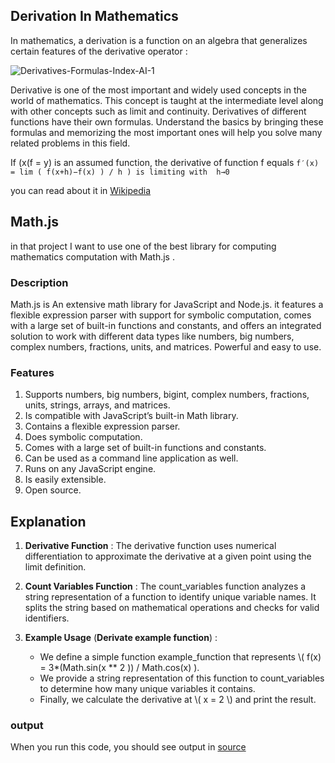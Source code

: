 ## Derivation In Mathematics 

In mathematics, a derivation is a function on an algebra that generalizes certain features of the derivative operator : 

![Derivatives-Formulas-Index-AI-1](https://github.com/user-attachments/assets/b5e89f70-e404-4c02-b669-cfffb0d8afac)

Derivative is one of the most important and widely used concepts in the world of mathematics. This concept is taught at the intermediate level along with other concepts such as limit and continuity. Derivatives of different functions have their own formulas. Understand the basics by bringing these formulas and memorizing the most important ones will help you solve many related problems in this field.


If (x(f = y) is an assumed function, the derivative of function f equals 
` f′(x) = lim ( f(x+h)−f(x) ) / h ) is limiting with  h→0 `

you can read about it in [Wikipedia](https://en.wikipedia.org/wiki/Differentiation_rules)

## Math.js 
in that project I want to use one of the best library for computing mathematics computation with Math.js .
### Description
Math.js is An extensive math library for JavaScript and Node.js.
it features a flexible expression parser with support for symbolic computation, comes with a large set of built-in functions and constants, and offers an integrated solution to work with different data types like numbers, big numbers, complex numbers, fractions, units, and matrices. Powerful and easy to use.


### Features 
1. Supports numbers, big numbers, bigint, complex numbers, fractions, units, strings, arrays, and matrices.
2. Is compatible with JavaScript’s built-in Math library.
3. Contains a flexible expression parser.
4. Does symbolic computation.
5. Comes with a large set of built-in functions and constants.
6. Can be used as a command line application as well.
7. Runs on any JavaScript engine.
8. Is easily extensible.
9. Open source.


## Explanation 
1. __Derivative Function__ : The derivative function uses numerical differentiation to approximate the derivative at a given point using the limit definition.

2. __Count Variables Function__ : The count_variables function analyzes a string representation of a function to identify unique variable names. It splits the string based on mathematical operations and checks for valid identifiers.

3. __Example Usage__ (__Derivate example function__) :
   - We define a simple function example_function that represents \\( f(x) =  3*(Math.sin(x ** 2 )) / Math.cos(x) ).
   - We provide a string representation of this function to count_variables to determine how many unique variables it contains.
   - Finally, we calculate the derivative at \\( x = 2 \\) and print the result.

### output 
When you run this code, you should see output in [source]()
